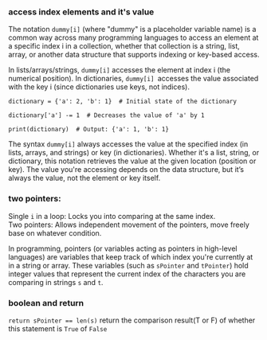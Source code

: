 <!-- 


# Heading 1
## Heading 2
### Heading 3

**This text is bold**
*This text is italic*

- Item 1
- Item 2
  - Subitem 1
  - Subitem 2

1. First item
2. Second item
3. Third item

add code block: ```   code   ```



 -->

### access index elements and it's value   
The notation `dummy[i]` (where "dummy" is a placeholder variable name) is a common way across many programming languages to access an element at a specific index i in a collection, whether that collection is a string, list, array, or another data structure that supports indexing or key-based access.

In lists/arrays/strings, `dummy[i]` accesses the element at index i (the numerical position).
In dictionaries, `dummy[i] `accesses the value associated with the key i (since dictionaries use keys, not indices).

```
dictionary = {'a': 2, 'b': 1}  # Initial state of the dictionary

dictionary['a'] -= 1  # Decreases the value of 'a' by 1

print(dictionary)  # Output: {'a': 1, 'b': 1} 
```

The syntax `dummy[i]` always accesses the value at the specified index (in lists, arrays, and strings) or key (in dictionaries). Whether it's a list, string, or dictionary, this notation retrieves the value at the given location (position or key). The value you're accessing depends on the data structure, but it’s always the value, not the element or key itself.

### two pointers:
Single `i` in a loop: Locks you into comparing at the same index.\
Two pointers: Allows independent movement of the pointers, move freely base on whatever condition.

In programming, pointers (or variables acting as pointers in high-level languages) are variables that keep track of which index you're currently at in a string or array. These variables (such as `sPointer` and `tPointer`) hold integer values that represent the current index of the characters you are comparing in strings `s` and `t`.

### boolean and return
`return sPointer == len(s)` return the comparison result(T or F) of whether this statement is `True` of `False`

<!-- x -->